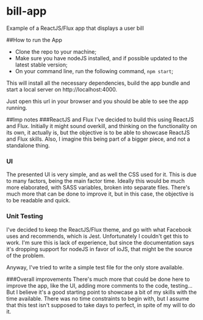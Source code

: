 # bill-app
Example of a ReactJS/Flux app that displays a user bill

##How to run the App
- Clone the repo to your machine;
- Make sure you have nodeJS installed, and if possible updated to the latest stable version;
- On your command line, run the following command, `npm start`;

This will install all the necessary dependencies, build the app bundle and start a local server on http://localhost:4000.

Just open this url in your browser and you should be able to see the app running.

##Imp notes
###ReactJS and Flux
I've decided to build this using ReactJS and Flux. Initially it might sound overkill, and thinking on the functionality on its own, it actually is, but the objective is to be able to showcase ReactJS and Flux skills. Also, I imagine this being part of a bigger piece, and not a standalone thing.

### UI
The presented UI is very simple, and as well the CSS used for it. This is due to many factors, being the main factor time. Ideally this would be much more elaborated, with SASS variables, broken into separate files. There's much more that can be done to improve it, but in this case, the objective is to be readable and quick.

### Unit Testing
I've decided to keep the ReactJS/Flux theme, and go with what Facebook uses and recommends, which is Jest.
Unfortunately I couldn't get this to work. I'm sure this is lack of experience, but since the documentation says it's dropping support for nodeJS in favor of ioJS, that might be the source of the problem.

Anyway, I've tried to write a simple test file for the only store available.

###Overall improvements
There's much more that could be done here to improve the app, like the UI, adding more comments to the code, testing... But I believe it's a good starting point to showcase a bit of my skills with the time available. There was no time constraints to begin with, but I assume that this test isn't supposed to take days to perfect, in spite of my will to do it.

